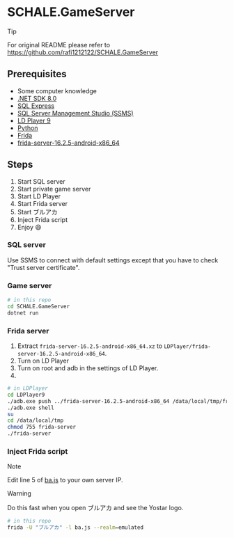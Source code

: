 # SCHALE.GameServer

> [!TIP]
> For original README please refer to <https://github.com/rafi1212122/SCHALE.GameServer>

## Prerequisites

- Some computer knowledge
- [.NET SDK 8.0](https://dotnet.microsoft.com/zh-cn/download/dotnet/8.0)
- [SQL Express](https://www.microsoft.com/zh-tw/sql-server/sql-server-downloads)
- [SQL Server Management Studio (SSMS)](https://learn.microsoft.com/zh-tw/sql/ssms/download-sql-server-management-studio-ssms?view=sql-server-ver16)
- [LD Player 9](https://www.ldplayer.tw/)
- [Python](https://www.python.org/)
- [Frida](https://frida.re/)
- [frida-server-16.2.5-android-x86_64](https://github.com/frida/frida/releases)

## Steps

1. Start SQL server
2. Start private game server
3. Start LD Player
4. Start Frida server
5. Start ブルアカ
6. Inject Frida script
7. Enjoy :smile:

### SQL server

Use SSMS to connect with default settings except that you have to check "Trust server certificate".

### Game server

```bash
# in this repo
cd SCHALE.GameServer
dotnet run
```

### Frida server

1. Extract `frida-server-16.2.5-android-x86_64.xz`
to `LDPlayer/frida-server-16.2.5-android-x86_64`.
2. Turn on LD Player
3. Turn on root and adb in the settings of LD Player.
4.

```bash
# in LDPlayer
cd LDPlayer9
./adb.exe push ../frida-server-16.2.5-android-x86_64 /data/local/tmp/frida-server
./adb.exe shell
su
cd /data/local/tmp
chmod 755 frida-server
./frida-server
```

### Inject Frida script

> [!NOTE]  
> Edit line 5 of [ba.js](./ba.js) to your own server IP.

> [!WARNING]  
> Do this fast when you open ブルアカ and see the Yostar logo.

```bash
# in this repo
frida -U "ブルアカ" -l ba.js --realm=emulated
```
